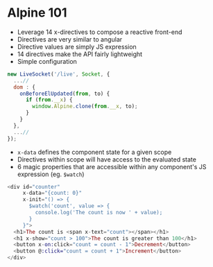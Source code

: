 # Alpine 101

- Leverage 14 x-directives to compose a reactive front-end
- Directives are very similar to angular
- Directive values are simply JS expression
- 14 directives make the API fairly lightweight
- Simple configuration

```js
new LiveSocket('/live', Socket, {
  ...//
  dom : {
    onBeforeElUpdated(from, to) {
      if (from.__x) {
        window.Alpine.clone(from.__x, to);
      }
    }
  },
  ...//
});
```

- `x-data` defines the component state for a given scope
- Directives within scope will have access to the evaluated state
- 6 magic properties that are accessible within any component's JS expression (eg. `$watch`)

```eex
<div id="counter"
     x-data="{count: 0}"
     x-init="() => {
       $watch('count', value => {
         console.log('The count is now ' + value);
       }
     }">
  <h1>The count is <span x-text="count"></span></h1>
  <h1 x-show="count > 100">The count is greater than 100</h1>
  <button x-on:click="count = count - 1">Decrement</button>
  <button @:click="count = count + 1">Increment</button>
</div>
```